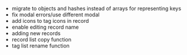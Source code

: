 + migrate to objects and hashes instead of arrays for representing keys
+ fix modal errors/use different modal
+ add icons to tag icons in record
+ enable editing record name
+ adding new records
+ record list copy function
+ tag list rename function
